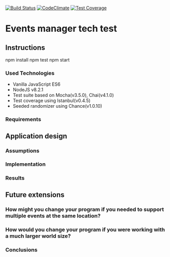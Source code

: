 [![Build Status](https://travis-ci.org/elenamorton/events_manager_js.svg?branch=master)](https://travis-ci.org/elenamorton/events_manager_js)
[![CodeClimate](https://codeclimate.com/github/elenamorton/events_manager_js/badges/gpa.svg)](https://codeclimate.com/github/elenamorton/events_manager_js)
[![Test Coverage](https://codeclimate.com/github/elenamorton/events_manager_js/badges/coverage.svg)](https://codeclimate.com/github/elenamorton/events_manager_js/coverage)

# Events manager tech test

## Instructions

npm install
npm test
npm start



### Used Technologies
* Vanilla JavaScript ES6
* NodeJS v8.2.1
* Test suite based on Mocha(v3.5.0), Chai(v4.1.0)
* Test coverage using Istanbul(v0.4.5)
* Seeded randomizer using Chance(v1.0.10)

### Requirements

## Application design

### Assumptions

### Implementation

### Results

## Future extensions

### How might you change your program if you needed to support multiple events at the same location? 

### How would you change your program if you were working with a much larger world size?

### Conclusions